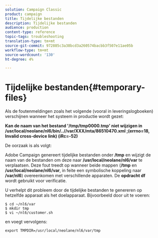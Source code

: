 ```yaml
---
solution: Campaign Classic
product: campaign
title: Tijdelijke bestanden
description: Tijdelijke bestanden
audience: production
content-type: reference
topic-tags: troubleshooting
translation-type: tm+mt
source-git-commit: 972885c3a38bcd3a260574bacbb3f507e11ae05b
workflow-type: tm+mt
source-wordcount: '130'
ht-degree: 4%

---
```



# Tijdelijke bestanden{#temporary-files}

Als de foutenmeldingen zoals het volgende (vooral in leveringslogboeken) verschijnen wanneer het systeem in productie wordt gezet:

**Kan de naam van het bestand &#39;/tmp/tmp0000.tmp&#39; niet wijzigen in /usr/local/neolane/nl6/bin/..//var/XXX/mta/86510470.xml ;(errno=18, Invalid cross-device link) (iRc=-52)**

De oorzaak is als volgt:

Adobe Campaign genereert tijdelijke bestanden onder **/tmp** en wijzigt de naam van de bestanden om deze naar **/usr/local/neolane/nl6/var** te verplaatsen. Deze fout treedt op wanneer beide mappen (**/tmp** en **/usr/local/neolane/nl6/var**, in feite een symbolische koppeling naar **/var/nl6**) overeenkomen met verschillende apparaten. De **opdracht df** wordt gebruikt voor verificatie.

U verhelpt dit probleem door de tijdelijke bestanden te genereren op hetzelfde apparaat als het doelapparaat. Bijvoorbeeld door uit te voeren:

```
$ cd ~/nl6/var
$ mkdir tmp
$ vi ~/nl6/customer.sh
```

en voegt vervolgens:

```
export TMPDIR=/usr/local/neolane/nl6/var/tmp 
```

